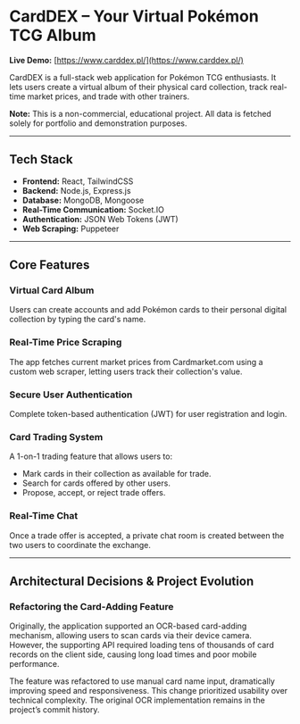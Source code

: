 # CardDEX – Your Virtual Pokémon TCG Album

**Live Demo:** [https://www.carddex.pl/](https://www.carddex.pl/)

CardDEX is a full-stack web application for Pokémon TCG enthusiasts. It lets users create a virtual album of their physical card collection, track real-time market prices, and trade with other trainers.

**Note:** This is a non-commercial, educational project. All data is fetched solely for portfolio and demonstration purposes.

---

## Tech Stack

- **Frontend:** React, TailwindCSS
- **Backend:** Node.js, Express.js
- **Database:** MongoDB, Mongoose
- **Real-Time Communication:** Socket.IO
- **Authentication:** JSON Web Tokens (JWT)
- **Web Scraping:** Puppeteer

---

## Core Features

### Virtual Card Album

Users can create accounts and add Pokémon cards to their personal digital collection by typing the card's name.

### Real-Time Price Scraping

The app fetches current market prices from Cardmarket.com using a custom web scraper, letting users track their collection's value.

### Secure User Authentication

Complete token-based authentication (JWT) for user registration and login.

### Card Trading System

A 1-on-1 trading feature that allows users to:

- Mark cards in their collection as available for trade.
- Search for cards offered by other users.
- Propose, accept, or reject trade offers.

### Real-Time Chat

Once a trade offer is accepted, a private chat room is created between the two users to coordinate the exchange.

---

## Architectural Decisions & Project Evolution

### Refactoring the Card-Adding Feature

Originally, the application supported an OCR-based card-adding mechanism, allowing users to scan cards via their device camera.  
However, the supporting API required loading tens of thousands of card records on the client side, causing long load times and poor mobile performance.

The feature was refactored to use manual card name input, dramatically improving speed and responsiveness. This change prioritized usability over technical complexity. The original OCR implementation remains in the project’s commit history.
